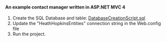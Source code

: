 #### An example contact manager written in ASP.NET MVC 4

1. Create the SQL Database and table: [DatabaseCreationScript.sql](/HeathHopkins/DatabaseCreationScript.sql)
2. Update the "HeathHopkinsEntities" connection string in the Web.config file
3. Run the project.
